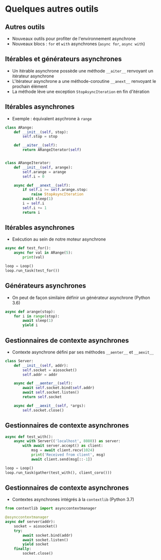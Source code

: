 # Quelques autres outils

## Autres outils

* Nouveaux outils pour profiter de l'environnement asynchrone
* Nouveaux blocs : `for` et `with` asynchrones (`async for`, `async with`)

## Itérables et générateurs asynchrones

* Un itérable asynchrone possède une méthode `__aiter__` renvoyant un itérateur asynchrone
* L'itérateur asynchrone a une méthode-coroutine `__anext__` renvoyant le prochain élément
* La méthode lève une exception `StopAsyncIteration` en fin d'itération


## Itérables asynchrones

* Exemple : équivalent asychrone à `range`

```python
class ARange:
    def __init__(self, stop):
        self.stop = stop

    def __aiter__(self):
        return ARangeIterator(self)


class ARangeIterator:
    def __init__(self, arange):
        self.arange = arange
        self.i = 0

    async def __anext__(self):
        if self.i >= self.arange.stop:
            raise StopAsyncIteration
        await sleep(1)
        i = self.i
        self.i += 1
        return i
```


## Itérables asynchrones

* Exécution au sein de notre moteur asynchrone

```python
async def test_for():
    async for val in ARange(5):
        print(val)

loop = Loop()
loop.run_task(test_for())
```


## Générateurs asynchrones

* On peut de façon similaire définir un générateur asynchrone (Python 3.6)

```python
async def arange(stop):
    for i in range(stop):
        await sleep(1)
        yield i
```


## Gestionnaires de contexte asynchrones

* Contexte asynchrone défini par ses méthodes `__aenter__` et `__aexit__`

```python
class Server:
    def __init__(self, addr):
        self.socket = aiosocket()
        self.addr = addr

    async def __aenter__(self):
        await self.socket.bind(self.addr)
        await self.socket.listen()
        return self.socket

    async def __aexit__(self, *args):
        self.socket.close()
```


## Gestionnaires de contexte asynchrones

```python
async def test_with():
    async with Server(('localhost', 8080)) as server:
        with await server.accept() as client:
            msg = await client.recv(1024)
            print('Received from client', msg)
            await client.send(msg[::-1])

loop = Loop()
loop.run_task(gather(test_with(), client_coro()))
```


## Gestionnaires de contexte asynchrones

* Contextes asynchrones intégrés à la `contextlib` (Python 3.7)

```python
from contextlib import asynccontextmanager

@asynccontextmanager
async def server(addr):
    socket = aiosocket()
    try:
        await socket.bind(addr)
        await socket.listen()
        yield socket
    finally:
        socket.close()
```
